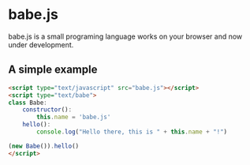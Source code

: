 babe.js
=======

babe.js is a small programing language works on your browser and now under development.


## A simple example

```html
<script type="text/javascript" src="babe.js"></script>
<script type="text/babe">
class Babe:
    constructor():
        this.name = 'babe.js'
    hello():
        console.log("Hello there, this is " + this.name + "!")

(new Babe()).hello()
</script>
```
